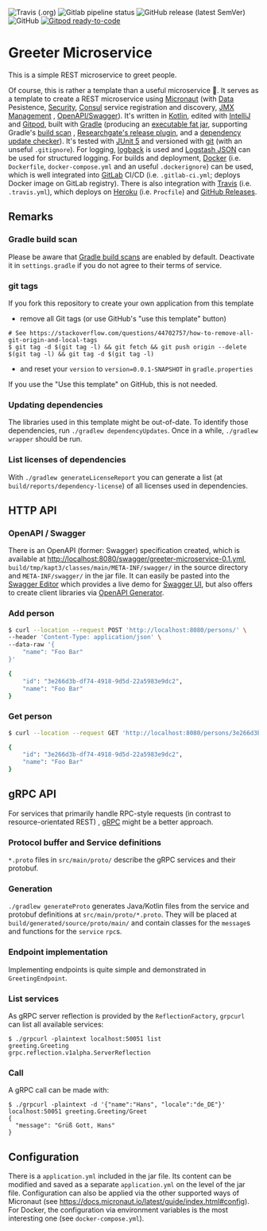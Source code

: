 <!--- some badges to display on the GitHub page -->

![Travis (.org)](https://img.shields.io/travis/debuglevel/greeting-microservice?label=Travis%20build)
![Gitlab pipeline status](https://img.shields.io/gitlab/pipeline/debuglevel/greeting-microservice?label=GitLab%20build)
![GitHub release (latest SemVer)](https://img.shields.io/github/v/release/debuglevel/greeting-microservice?sort=semver)
![GitHub](https://img.shields.io/github/license/debuglevel/greeting-microservice)
[![Gitpod ready-to-code](https://img.shields.io/badge/Gitpod-ready--to--code-blue?logo=gitpod)](https://gitpod.io/#https://github.com/debuglevel/greeting-microservice)

# Greeter Microservice

This is a simple REST microservice to greet people.

Of course, this is rather a template than a useful microservice 🙂. It serves as a template to create a REST
microservice using [Micronaut](https://micronaut.io) (with [Data](https://github.com/micronaut-projects/micronaut-data)
Pesistence, [Security](https://github.com/micronaut-projects/micronaut-security), [Consul](https://www.consul.io/)
service registration and discovery, [JMX Management](https://github.com/micronaut-projects/micronaut-jmx)
, [OpenAPI/Swagger](https://github.com/micronaut-projects/micronaut-openapi)). It's written
in [Kotlin](https://kotlinlang.org/), edited with [IntelliJ](https://www.jetbrains.com/idea/)
and [Gitpod](https://gitpod.io/), built with [Gradle](https://gradle.org/) (producing
an [executable fat jar](https://github.com/johnrengelman/shadow), supporting
Gradle's [build scan](https://guides.gradle.org/creating-build-scans/)
, [Researchgate's release plugin](https://github.com/researchgate/gradle-release), and
a [dependency update checker](https://github.com/ben-manes/gradle-versions-plugin)). It's tested
with [JUnit 5](https://junit.org/junit5/) and versioned with [git](https://git-scm.com/) (with an unseful `.gitignore`).
For logging, [logback](http://logback.qos.ch/) is used
and [Logstash JSON](https://github.com/logstash/logstash-logback-encoder) can be used for structured logging. For builds
and deployment, [Docker](https://www.docker.com) (i.e. `Dockerfile`, `docker-compose.yml` and an useful `.dockerignore`)
can be used, which is well integrated into [GitLab](https://gitlab.com/) CI/CD (i.e. `.gitlab-ci.yml`; deploys Docker
image on GitLab registry). There is also integration with [Travis](https://travis-ci.org/) (i.e. `.travis.yml`), which
deploys on [Heroku](https://www.heroku.com/) (i.e. `Procfile`)
and [GitHub Releases](https://help.github.com/en/github/administering-a-repository/about-releases).

## Remarks

### Gradle build scan

Please be aware that [Gradle build scans](https://scans.gradle.com/) are enabled by default. Deactivate it
in `settings.gradle` if you do not agree to their terms of service.

### git tags

If you fork this repository to create your own application from this template

- remove all Git tags (or use GitHub's "use this template" button)

```
# See https://stackoverflow.com/questions/44702757/how-to-remove-all-git-origin-and-local-tags
$ git tag -d $(git tag -l) && git fetch && git push origin --delete $(git tag -l) && git tag -d $(git tag -l)
```

- and reset your `version` to `version=0.0.1-SNAPSHOT` in `gradle.properties`

If you use the "Use this template" on GitHub, this is not needed.

### Updating dependencies

The libraries used in this template might be out-of-date. To identify those dependencies,
run `./gradlew dependencyUpdates`. Once in a while, `./gradlew wrapper` should be run.

### List licenses of dependencies

With `./gradlew generateLicenseReport` you can generate a list (at `build/reports/dependency-license`) of all licenses
used in dependencies.

## HTTP API

### OpenAPI / Swagger

There is an OpenAPI (former: Swagger) specification created, which is available
at <http://localhost:8080/swagger/greeter-microservice-0.1.yml>, `build/tmp/kapt3/classes/main/META-INF/swagger/` in the
source directory and `META-INF/swagger/` in the jar file. It can easily be pasted into
the [Swagger Editor](https://editor.swagger.io) which provides a live demo
for [Swagger UI](https://swagger.io/tools/swagger-ui/), but also offers to create client libraries
via [OpenAPI Generator](https://openapi-generator.tech).

### Add person

```bash
$ curl --location --request POST 'http://localhost:8080/persons/' \
--header 'Content-Type: application/json' \
--data-raw '{
    "name": "Foo Bar"
}'

{
    "id": "3e266d3b-df74-4918-9d5d-22a5983e9dc2",
    "name": "Foo Bar"
}
```

### Get person

```bash
$ curl --location --request GET 'http://localhost:8080/persons/3e266d3b-df74-4918-9d5d-22a5983e9dc2'

{
    "id": "3e266d3b-df74-4918-9d5d-22a5983e9dc2",
    "name": "Foo Bar"
}
```

## gRPC API

For services that primarily handle RPC-style requests (in contrast to resource-orientated REST)
, [gRPC](https://grpc.io/) might be a better approach.

### Protocol buffer and Service definitions

`*.proto` files in `src/main/proto/` describe the gRPC services and their protobuf.

### Generation

`./gradlew generateProto` generates Java/Kotlin files from the service and protobuf definitions
at `src/main/proto/*.proto`. They will be placed at `build/generated/source/proto/main/` and contain classes for
the `message`s and functions for the `service` `rpc`s.

### Endpoint implementation

Implementing endpoints is quite simple and demonstrated in `GreetingEndpoint`.

### List services

As gRPC server reflection is provided by the `ReflectionFactory`, `grpcurl` can list all available services:

```
$ ./grpcurl -plaintext localhost:50051 list
greeting.Greeting
grpc.reflection.v1alpha.ServerReflection
```

### Call

A gRPC call can be made with:

```
$ ./grpcurl -plaintext -d '{"name":"Hans", "locale":"de_DE"}' localhost:50051 greeting.Greeting/Greet
{
  "message": "Grüß Gott, Hans"
}
```

## Configuration

There is a `application.yml` included in the jar file. Its content can be modified and saved as a
separate `application.yml` on the level of the jar file. Configuration can also be applied via the other supported ways
of Micronaut (see <https://docs.micronaut.io/latest/guide/index.html#config>). For Docker, the configuration via
environment variables is the most interesting one (see `docker-compose.yml`).
